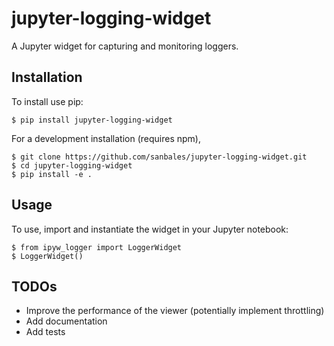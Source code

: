 jupyter-logging-widget
======================

A Jupyter widget for capturing and monitoring loggers.

Installation
------------

To install use pip:

    $ pip install jupyter-logging-widget


For a development installation (requires npm),

    $ git clone https://github.com/sanbales/jupyter-logging-widget.git
    $ cd jupyter-logging-widget
    $ pip install -e .

Usage
-----

To use, import and instantiate the widget in your Jupyter notebook:

    $ from ipyw_logger import LoggerWidget
    $ LoggerWidget()

TODOs
-----

* Improve the performance of the viewer (potentially implement throttling)
* Add documentation
* Add tests
